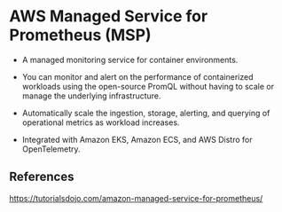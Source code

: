 # AWS Managed Service for Prometheus (MSP)

- A managed monitoring service for container environments.

- You can monitor and alert on the performance of containerized workloads using the open-source PromQL without having to scale or manage the underlying infrastructure.

- Automatically scale the ingestion, storage, alerting, and querying of operational metrics as workload increases.

- Integrated with Amazon EKS, Amazon ECS, and AWS Distro for OpenTelemetry.

## References

https://tutorialsdojo.com/amazon-managed-service-for-prometheus/

